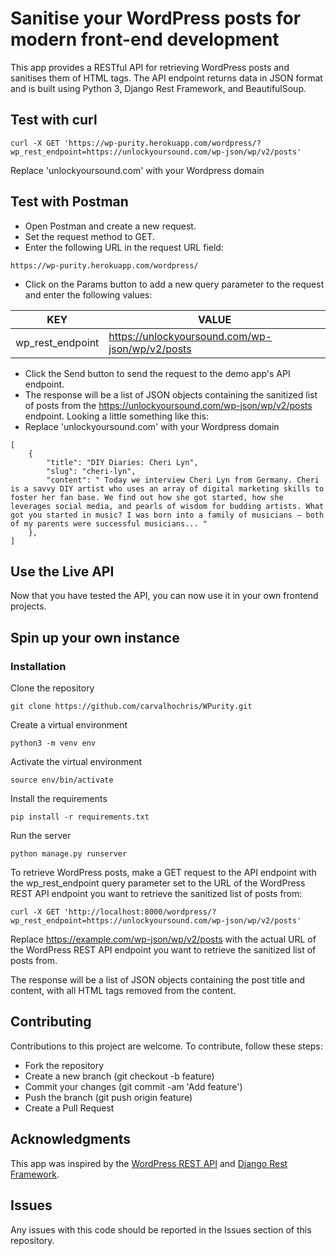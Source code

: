 # Sanitise your WordPress posts for modern front-end development

This app provides a RESTful API for retrieving WordPress posts and sanitises them of HTML tags. The API endpoint returns data in JSON format and is built using Python 3, Django Rest Framework, and BeautifulSoup.

## Test with curl

```
curl -X GET 'https://wp-purity.herokuapp.com/wordpress/?wp_rest_endpoint=https://unlockyoursound.com/wp-json/wp/v2/posts'
```

Replace 'unlockyoursound.com' with your Wordpress domain

## Test with Postman

* Open Postman and create a new request.
* Set the request method to GET.
* Enter the following URL in the request URL field:
```
https://wp-purity.herokuapp.com/wordpress/
```
* Click on the Params button to add a new query parameter to the request and enter the following values:

| KEY | VALUE |
| --- | --- |
| wp_rest_endpoint | https://unlockyoursound.com/wp-json/wp/v2/posts |

* Click the Send button to send the request to the demo app's API endpoint.
* The response will be a list of JSON objects containing the sanitized list of posts from the https://unlockyoursound.com/wp-json/wp/v2/posts endpoint. Looking a little something like this:
* Replace 'unlockyoursound.com' with your Wordpress domain

```
[
    {
        "title": "DIY Diaries: Cheri Lyn",
        "slug": "cheri-lyn",
        "content": " Today we interview Cheri Lyn from Germany. Cheri is a savvy DIY artist who uses an array of digital marketing skills to foster her fan base. We find out how she got started, how she leverages social media, and pearls of wisdom for budding artists. What got you started in music? I was born into a family of musicians – both of my parents were successful musicians... "    
    },
]
```

## Use the Live API

Now that you have tested the API, you can now use it in your own frontend projects. 

## Spin up your own instance

### Installation
Clone the repository

```
git clone https://github.com/carvalhochris/WPurity.git
```

Create a virtual environment

```
python3 -m venv env
```
Activate the virtual environment
```
source env/bin/activate
```
Install the requirements

```
pip install -r requirements.txt
```
Run the server
```
python manage.py runserver
```

To retrieve WordPress posts, make a GET request to the API endpoint with the wp_rest_endpoint query parameter set to the URL of the WordPress REST API endpoint you want to retrieve the sanitized list of posts from:

```
curl -X GET 'http://localhost:8000/wordpress/?wp_rest_endpoint=https://unlockyoursound.com/wp-json/wp/v2/posts'
```

Replace https://example.com/wp-json/wp/v2/posts with the actual URL of the WordPress REST API endpoint you want to retrieve the sanitized list of posts from.

The response will be a list of JSON objects containing the post title and content, with all HTML tags removed from the content.

## Contributing

Contributions to this project are welcome. To contribute, follow these steps:

* Fork the repository
* Create a new branch (git checkout -b feature)
* Commit your changes (git commit -am 'Add feature')
* Push the branch (git push origin feature)
* Create a Pull Request

## Acknowledgments

This app was inspired by the [WordPress REST API](https://developer.wordpress.org/rest-api/) and [Django Rest Framework](https://www.django-rest-framework.org/).

## Issues

Any issues with this code should be reported in the Issues section of this repository.